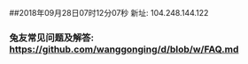 ##2018年09月28日07时12分07秒 新址: 104.248.144.122
### 兔友常见问题及解答: https://github.com/wanggonging/d/blob/w/FAQ.md
